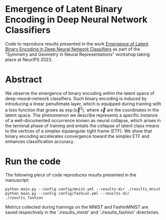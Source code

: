 # Emergence of Latent Binary Encoding in Deep Neural Network Classifiers
Code to reproduce results presented in the work [ Emergence of Latent Binary Encoding in Deep Neural Network Classifiers](https://arxiv.org/abs/2310.08224) as part of the "Symmetry and Geometry in
Neural Representations" workshop taking place at NeurIPS 2023.

# Abstract
We observe the emergence of binary encoding within the latent space of deep-neural-network classifiers.
Such binary encoding is induced by introducing a linear penultimate layer,  which is equipped during training with a loss function that grows as $\exp(\vec{x}^2)$, where $\vec{x}$ are the coordinates in the latent space. 
The phenomenon we describe represents a specific instance of a well-documented occurrence known as neural collapse, which arises in the terminal phase of training and entails the collapse of latent class means to the vertices of a simplex equiangular tight frame (ETF).
We show that binary encoding accelerates convergence toward the simplex ETF and enhances classification accuracy.

# Run the code
The following piece of code reproduces results presented in the manuscript:

```
python main.py --config config/mnist.yml --results-dir ./results_mnist
python main.py --config config/fashion.yml --reuslts-dir ./results_fashion
```
Metrics collected during trainings on the MNIST and FashinMNIST are saved respectively in the './results_mnist' and './results_fashion' directories.
